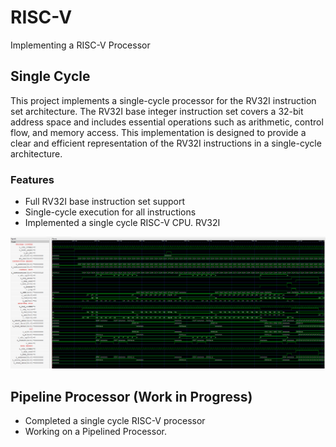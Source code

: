 # RISC-V
Implementing a RISC-V Processor

## Single Cycle 
This project implements a single-cycle processor for the RV32I instruction set architecture. The RV32I base integer instruction set covers a 32-bit address space and includes essential operations such as arithmetic, control flow, and memory access. This implementation is designed to provide a clear and efficient representation of the RV32I instructions in a single-cycle architecture.

### Features
- Full RV32I base instruction set support
- Single-cycle execution for all instructions
- Implemented a single cycle RISC-V CPU. RV32I 

![RISC-V Single Cycle Implementation](image.png)

## Pipeline Processor (Work in Progress)
- Completed a single cycle RISC-V processor
- Working on a Pipelined Processor.
